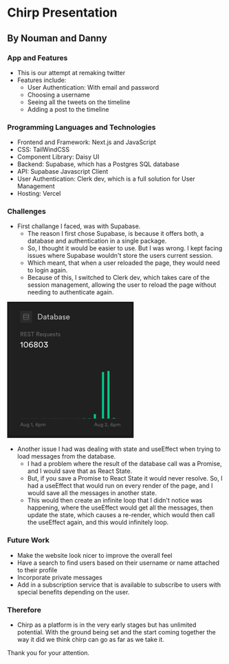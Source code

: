 # Chirp Presentation
## By Nouman and Danny

### App and Features
 - This is our attempt at remaking twitter
 - Features include:
    - User Authentication: With email and password
    - Choosing a username
    - Seeing all the tweets on the timeline
    - Adding a post to the timeline

### Programming Languages and Technologies
- Frontend and Framework: Next.js and JavaScript
- CSS: TailWindCSS
- Component Library: Daisy UI
- Backend: Supabase, which has a Postgres SQL database
- API: Supabase Javascript Client
- User Authentication: Clerk dev, which is a full solution for User Management
- Hosting: Vercel

### Challenges
- First challange I faced, was with Supabase.
   - The reason I first chose Supabase, is because it offers both, a database and authentication in a single package.
   - So, I thought it would be easier to use. But I was wrong. I kept facing issues where Supabase wouldn't store the users current session.
   - Which meant, that when a user reloaded the page, they would need to login again.
   - Because of this, I switched to Clerk dev, which takes care of the session management, allowing the user to reload the page without needing to authenticate again.

![100k calls](/supabaseDatabase.png)
- Another issue I had was dealing with state and useEffect when trying to load messages from the database.
   - I had a problem where the result of the database call was a Promise, and I would save that as React State.
   - But, if you save a Promise to React State it would never resolve. So, I had a useEffect that would run on every render of the page, and I would save all the messages in another state.
   - This would then create an infinite loop that I didn't notice was happening, where the useEffect would get all the messages, then update the state, which causes a re-render, which would then call the useEffect again, and this would infinitely loop.

### Future Work
- Make the website look nicer to improve the overall feel
- Have a search to find users based on their username or name attached to their profile
- Incorporate private messages
- Add in a subscription service that is available to subscribe to users with special benefits depending on the user.


### Therefore
- Chirp as a platform is in the very early stages but has unlimited potential. With the ground being set and the start coming together the way it did we think chirp can go as far as we take it.

Thank you for your attention.
